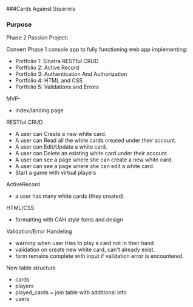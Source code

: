 ###Cards Against Squirrels


### Purpose
Phase 2 Passion Project:

Convert Phase 1 console app to fully functioning web app implementing:

* Portfolio 1: Sinatra RESTful CRUD
* Portfolio 2: Active Record
* Portfolio 3: Authentication And Authorization
* Portfolio 4: HTML and CSS
* Portfolio 5: Validations and Errors

MVP-
- Index/landing page


RESTful CRUD
- A user can Create a new white card.
- A user can Read all the white cards created under their account.
- A user can Edit/Update a white card.
- A user can Delete an existing white card under their account.
- A user can see a page where she can create a new white card.
- A user can see a page where she can edit a white card.
- Start a game with virtual players


ActiveRecord
- a user has many white cards (they created)


HTML/CSS
- formatting with CAH style fonts and design


Validation/Error Handeling
- warning when user tries to play a card not in their hand
- validation on create new white card, can't already exist.
-   form remains complete with input if validation error is encountered.


New table structure
- cards
- players
- played_cards = join table with additional info
- users


